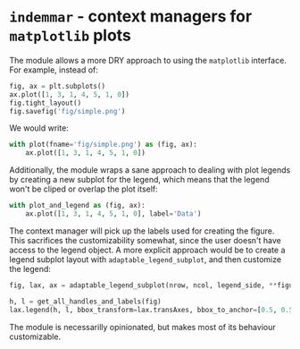 # `indemmar` - context managers for `matplotlib` plots

The module allows a more DRY approach to using the `matplotlib` interface.
For example, instead of:

```python
fig, ax = plt.subplots()
ax.plot([1, 3, 1, 4, 5, 1, 0])
fig.tight_layout()
fig.savefig('fig/simple.png')
```

We would write:

```python
with plot(fname='fig/simple.png') as (fig, ax):
	ax.plot([1, 3, 1, 4, 5, 1, 0])
```

Additionally, the module wraps a sane approach to dealing with plot legends by creating a new
subplot for the legend, which means that the legend won't be cliped or overlap the plot itself:

```python
with plot_and_legend as (fig, ax):
	ax.plot([1, 3, 1, 4, 5, 1, 0], label='Data')
```

The context manager will pick up the labels used for creating the figure. This sacrifices the
customizability somewhat, since the user doesn't have access to the legend object. A more explicit
approach would be to create a legend subplot layout with `adaptable_legend_subplot`, and then
customize the legend:

```python
fig, lax, ax = adaptable_legend_subplot(nrow, ncol, legend_side, **figure_kwargs)

h, l = get_all_handles_and_labels(fig)
lax.legend(h, l, bbox_transform=lax.transAxes, bbox_to_anchor=[0.5, 0.5], loc='center')
```

The module is necessarilly opinionated, but makes most of its behaviour customizable.

